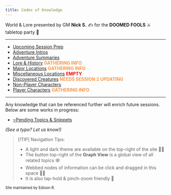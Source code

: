 ```yaml
---
title: Codex of Knowledge
---
```

World & Lore presented by GM **Nick S.** ✍ for the **DOOMED FOOLS** ⚔️ tabletop party 🎲

---
- [Upcoming Session Prep](/~Upcoming-Session-Prep/)
- [Adventure Intros](/Adventure-Intros/)
- [Adventure Summaries](/Adventure-Summaries/) 
- [Lore & History](/Lore-and-History/) <font color="#f79646">**GATHERING INFO**</font>
- [Major Locations](/Major-Locations/) <font color="#f79646">**GATHERING INFO** </font>
- [Miscellaneous Locations](/Misc-Locations) <font color="#ff0000">**EMPTY**</font>
- [Discovered Creatures](/Discovered-Creatures/) <font color="#f79646">**NEEDS SESSION 2 UPDATING** </font>
- [Non-Player Characters](/Non-Player-Characters/) 
- [Player Characters](/Player-Characters/) <font color="#f79646">**GATHERING INFO** </font>
---
Any knowledge that can be referenced further will enrich future sessions. Below are some works in progress:

- [~Pending Topics & Snippets](/~Pending-Info/)

*(See a typo? Let us know!)*

> [!TIP] Navigation Tips:
> - A light and dark theme are available on the top-right of the site 🔆🌙
> - The button top-right of the **Graph View** is a global view of all related topics 🕸️
> - Webbed nodes of information can be click and dragged in this space 👀✨
> - It is also tap-hold & pinch-zoom friendly 🤏


<sub>Site maintained by Edison R. </sub>